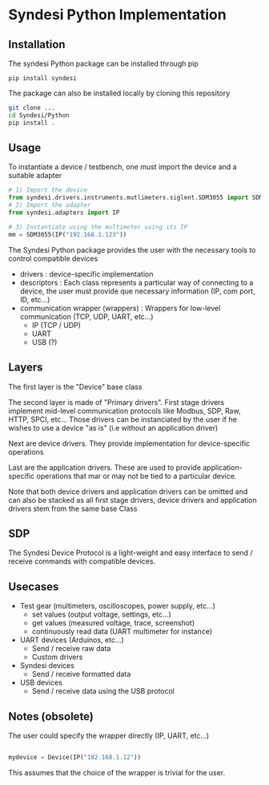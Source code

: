# Syndesi Python Implementation




## Installation

The syndesi Python package can be installed through pip

``pip install syndesi``

The package can also be installed locally by cloning this repository

```bash
git clone ...
cd Syndesi/Python
pip install .
```

## Usage

To instantiate a device / testbench, one must import the device and a suitable adapter 

```python
# 1) Import the device
from syndesi.drivers.instruments.mutlimeters.siglent.SDM3055 import SDM3055
# 2) Import the adapter
from syndesi.adapters import IP

# 3) Instantiate using the multimeter using its IP
mm = SDM3055(IP("192.168.1.123"))
```



The Syndesi Python package provides the user with the necessary tools to control compatible devices

- drivers : device-specific implementation
- descriptors : Each class represents a particular way of connecting to a device, the user must provide que necessary information (IP, com port, ID, etc...)
- communication wrapper (wrappers) : Wrappers for low-level communication (TCP, UDP, UART, etc...)
  - IP (TCP / UDP)
  - UART
  - USB (?)



## Layers

The first layer is the "Device" base class

The second layer is made of "Primary drivers". First stage drivers implement mid-level communication protocols like Modbus, SDP, Raw, HTTP, SPCI, etc... Those drivers can be instanciated by the user if he wishes to use a device "as is" (i.e without an application driver)

Next are device drivers. They provide implementation for device-specific operations

Last are the application drivers. These are used to provide application-specific operations that mar or may not be tied to a particular device.

Note that both device drivers and application drivers can be omitted and can also be stacked as all first stage drivers, device drivers and application drivers stem from the same base Class

## SDP

The Syndesi Device Protocol is a light-weight and easy interface to send / receive commands with compatible devices.

## Usecases

- Test gear (multimeters, oscilloscopes, power supply, etc...)
  - set values (output voltage, settings, etc...)
  - get values (measured voltage, trace, screenshot)
  - continuously read data (UART multimeter for instance)
- UART devices (Arduinos, etc...)
  - Send / receive raw data
  - Custom drivers
- Syndesi devices
  - Send / receive formatted data
- USB devices
  - Send / receive data using the USB protocol

## Notes (obsolete)

The user could specify the wrapper directly (IP, UART, etc...)

```python

mydevice = Device(IP("182.168.1.12"))
```

This assumes that the choice of the wrapper is trivial for the user.
